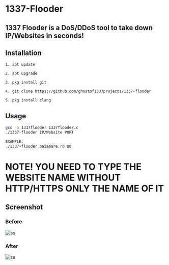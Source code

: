 # 1337-Flooder

## 1337 Flooder is a DoS/DDoS tool to take down IP/Websites in seconds!


## Installation

```
1. apt update
```
```
2. apt upgrade
```
```
3. pkg install git
```
```
4. git clone https://github.com/ghostof1337projects/1337-flooder
```

```
5. pkg install clang
```

## Usage

```bash
gcc -o 1337flooder 1337flooder.c
./1337-flooder IP/Website PORT

EXAMPLE:
./1337-flooder baiamare.ro 80
```
# NOTE! YOU NEED TO TYPE THE WEBSITE NAME WITHOUT HTTP/HTTPS ONLY THE NAME OF IT

## Screenshot

### Before
![ss](https://cdn.discordapp.com/attachments/1168461103257358337/1171034071376343080/image.png?ex=655b3577&is=6548c077&hm=412e62093f1882040e03ec3bd4617a3bc7e1594038873ce997fa5cafd0ff3f39&)

### After
![ss](https://media.discordapp.net/attachments/1168461103257358337/1171033898554236989/image-50.png?ex=655b354e&is=6548c04e&hm=535eaabd0ca03b13b64c0d0dcb0f7c2f5e4bbc1ed02c2f8bddbf85f75efee4ff&=&width=996&height=491)
